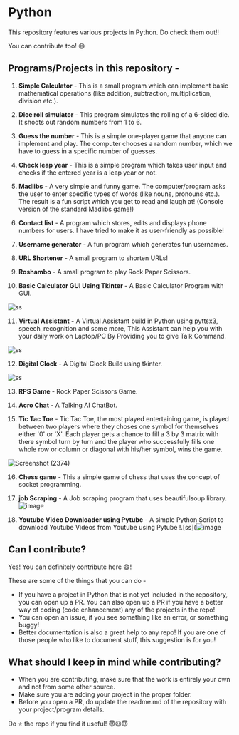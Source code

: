 # Python

This repository features various projects in Python. Do check them out!!

You can contribute too! :smile:

## Programs/Projects in this repository -

1. **Simple Calculator** - This is a small program which can implement basic mathematical operations (like addition, subtraction, multiplication, division etc.).

2. **Dice roll simulator** - This program simulates the rolling of a 6-sided die. It shoots out random numbers from 1 to 6.

3. **Guess the number** - This is a simple one-player game that anyone can implement and play. The computer chooses a random number, which we have to guess in a specific number of guesses.

4. **Check leap year** - This is a simple program which takes user input and checks if the entered year is a leap year or not.

5. **Madlibs** - A very simple and funny game. The computer/program asks the user to enter specific types of words (like nouns, pronouns etc.). The result is a fun script which you get to read and laugh at! (Console version of the standard Madlibs game!)

6. **Contact list** - A program which stores, edits and displays phone numbers for users. I have tried to make it as user-friendly as possible!

7. **Username generator** - A fun program which generates fun usernames.

8. **URL Shortener** - A small program to shorten URLs!

9. **Roshambo** - A small program to play Rock Paper Scissors.

10. **Basic Calculator GUI Using Tkinter** - A Basic Calculator Program with GUI.

![ss](https://github.com/sachinl0har/Python/blob/main/Projects/tkinter_calc.PNG?raw=true)  

11. **Virtual Assistant** - A Virtual Assistant build in Python using pyttsx3, speech_recognition and some more, This Assistant can help you with your daily work on Laptop/PC By Providing you to give Talk Command.

![ss](https://github.com/sachinl0har/Python/blob/main/Projects/alphaAi.PNG?raw=true)  

12. **Digital Clock** - A Digital Clock Build using tkinter.

![ss](https://github.com/sachinl0har/Python/blob/main/Projects/tkinter_digital_clock.PNG?raw=true)

13. **RPS Game** - Rock Paper Scissors Game.

14. **Acro Chat** - A Talking AI ChatBot. 

15. **Tic Tac Toe** - Tic Tac Toe, the most played entertaining game, is played between two players where they choses one symbol for themselves either '0' or 'X'. Each player gets a chance to fill a 3 by 3 matrix with there symbol turn by turn and the player who successfully fills one whole row or column or diagonal with his/her symbol, wins the game.

![Screenshot (2374)](https://user-images.githubusercontent.com/34811605/135977054-54edee7e-f27b-4381-8fcc-d0e500d869b0.png)

16. **Chess game** - This a simple game of chess that uses the concept of socket programming.

17. **job Scraping** - A Job scraping program that uses beautifulsoup library.
![image](https://user-images.githubusercontent.com/54464202/136100104-490ffa4e-1bfb-4b85-9d61-ac01f54ab5f5.png)

18. **Youtube Video Downloader using Pytube** - A simple Python Script to download Youtube Videos from Youtube using Pytube
!.[ss](![image](https://user-images.githubusercontent.com/69461662/139060695-fb1b76be-d96c-446e-8a4f-135ebd184d2b.png)




## Can I contribute?

Yes! You can definitely contribute here :smile:!

These are some of the things that you can do -

- If you have a project in Python that is not yet included in the repository, you can open up a PR. You can also open up a PR if you have a better way of coding (code enhancement) any of the projects in the repo!
- You can open an issue, if you see something like an error, or something buggy!
- Better documentation is also a great help to any repo! If you are one of those people who like to document stuff, this suggestion is for you!

## What should I keep in mind while contributing?

- When you are contributing, make sure that the work is entirely your own and not from some other source.
- Make sure you are adding your project in the proper folder.
- Before you open a PR, do update the readme.md of the repository with your project/program details.

Do :star: the repo if you find it useful! 😇😃😇
